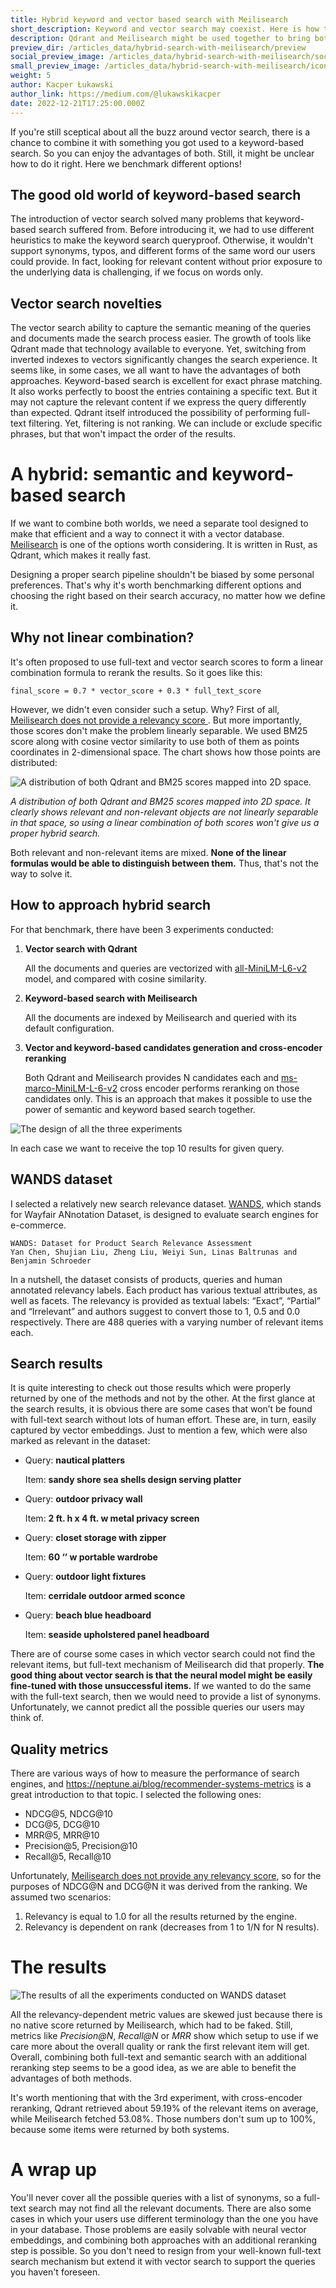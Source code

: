 ```yaml
---
title: Hybrid keyword and vector based search with Meilisearch
short_description: Keyword and vector search may coexist. Here is how to take best from both worlds!
description: Qdrant and Meilisearch might be used together to bring both vector and keyword based search experience.
preview_dir: /articles_data/hybrid-search-with-meilisearch/preview
social_preview_image: /articles_data/hybrid-search-with-meilisearch/social_preview.png
small_preview_image: /articles_data/hybrid-search-with-meilisearch/icon.svg
weight: 5
author: Kacper Łukawski
author_link: https://medium.com/@lukawskikacper
date: 2022-12-21T17:25:00.000Z
---
```


If you're still sceptical about all the buzz around vector search, there is a chance to combine it with 
something you got used to a keyword-based search. So you can enjoy the advantages of both. Still, it might 
be unclear how to do it right. Here we benchmark different options!

## The good old world of keyword-based search

The introduction of vector search solved many problems that keyword-based search suffered from. Before 
introducing it, we had to use different heuristics to make the keyword search queryproof. Otherwise, it 
wouldn't support synonyms, typos, and different forms of the same word our users could provide. In fact, 
looking for relevant content without prior exposure to the underlying data is challenging, if we focus on 
words only.

## Vector search novelties

The vector search ability to capture the semantic meaning of the queries and documents made the search 
process easier. The growth of tools like Qdrant made that technology available to everyone. Yet, switching 
from inverted indexes to vectors significantly changes the search experience. It seems like, in some cases, 
we all want to have the advantages of both approaches. Keyword-based search is excellent for exact phrase 
matching. It also works perfectly to boost the entries containing a specific text. But it may not capture 
the relevant content if we express the query differently than expected. Qdrant itself introduced the possibility 
of performing full-text filtering. Yet, filtering is not ranking. We can include or exclude specific phrases, 
but that won't impact the order of the results.

# A hybrid: semantic and keyword-based search

If we want to combine both worlds, we need a separate tool designed to make that efficient and a way to connect 
it with a vector database. [Meilisearch](https://www.meilisearch.com/) is one of the options worth considering. 
It is written in Rust, as Qdrant, which makes it really fast.

Designing a proper search pipeline shouldn't be biased by some personal preferences. That's why it's worth 
benchmarking different options and choosing the right based on their search accuracy, no matter how we define it.

## Why not linear combination?

It's often proposed to use full-text and vector search scores to form a linear combination formula to rerank 
the results. So it goes like this:

```final_score = 0.7 * vector_score + 0.3 * full_text_score```

However, we didn't even consider such a setup. Why? First of all, [Meilisearch does not provide a relevancy score
](https://github.com/meilisearch/meilisearch/discussions/773). But more importantly, those scores don't make the 
problem linearly separable. We used BM25 score along with cosine vector similarity to use both of them as points 
coordinates in 2-dimensional space. The chart shows how those points are distributed:

![A distribution of both Qdrant and BM25 scores mapped into 2D space.](/articles_data/hybrid-search-with-meilisearch/linear-combination.png)

*A distribution of both Qdrant and BM25 scores mapped into 2D space. It clearly shows relevant and non-relevant 
objects are not linearly separable in that space, so using a linear combination of both scores won't give us 
a proper hybrid search.*

Both relevant and non-relevant items are mixed. **None of the linear formulas would be able to distinguish 
between them.** Thus, that's not the way to solve it.

## How to approach hybrid search

For that benchmark, there have been 3 experiments conducted:

1. **Vector search with Qdrant**

   All the documents and queries are vectorized with [all-MiniLM-L6-v2](https://www.sbert.net/docs/pretrained_models.html) 
   model, and compared with cosine similarity.

2. **Keyword-based search with Meilisearch**

   All the documents are indexed by Meilisearch and queried with its default configuration.

3. **Vector and keyword-based candidates generation and cross-encoder reranking**

   Both Qdrant and Meilisearch provides N candidates each and 
   [ms-marco-MiniLM-L-6-v2](https://www.sbert.net/docs/pretrained-models/ce-msmarco.html) cross encoder performs reranking 
   on those candidates only. This is an approach that makes it possible to use the power of semantic and keyword based 
   search together.

![The design of all the three experiments](/articles_data/hybrid-search-with-meilisearch/experiments-design.png)

In each case we want to receive the top 10 results for given query.

## WANDS dataset

I selected a relatively new search relevance dataset. [WANDS](https://github.com/wayfair/WANDS), which stands for Wayfair 
ANnotation Dataset, is designed to evaluate search engines for e-commerce.

    WANDS: Dataset for Product Search Relevance Assessment
    Yan Chen, Shujian Liu, Zheng Liu, Weiyi Sun, Linas Baltrunas and Benjamin Schroeder

In a nutshell, the dataset consists of products, queries and human annotated relevancy labels. Each product has various 
textual attributes, as well as facets. The relevancy is provided as textual labels: “Exact”, “Partial” and “Irrelevant” 
and authors suggest to convert those to 1, 0.5 and 0.0 respectively. There are 488 queries with a varying number of 
relevant items each.

## Search results

It is quite interesting to check out those results which were properly returned by one of the methods and not by the other. 
At the first glance at the search results, it is obvious there are some cases that won’t be found with full-text search 
without lots of human effort. These are, in turn, easily captured by vector embeddings. Just to mention a few, which were 
also marked as relevant in the dataset:

- Query: **nautical platters**

  Item: **sandy shore sea shells design serving platter**

- Query: **outdoor privacy wall**

  Item: **2 ft. h x 4 ft. w metal privacy screen**

- Query: **closet storage with zipper**

  Item: **60 ‘’ w portable wardrobe**

- Query: **outdoor light fixtures**

  Item: **cerridale outdoor armed sconce**

- Query: **beach blue headboard**

  Item: **seaside upholstered panel headboard**

There are of course some cases in which vector search could not find the relevant items, but full-text mechanism of 
Meilisearch did that properly. **The good thing about vector search is that the neural model might be easily fine-tuned 
with those unsuccessful items.** If we wanted to do the same with the full-text search, then we would need to provide a 
list of synonyms. Unfortunately, we cannot predict all the possible queries our users may think of.

## Quality metrics

There are various ways of how to measure the performance of search engines, and https://neptune.ai/blog/recommender-systems-metrics 
is a great introduction to that topic. I selected the following ones:

- NDCG@5, NDCG@10
- DCG@5, DCG@10
- MRR@5, MRR@10
- Precision@5, Precision@10
- Recall@5, Recall@10

Unfortunately, [Meilisearch does not provide any relevancy score](https://github.com/meilisearch/meilisearch/discussions/773), 
so for the purposes of NDCG@N and DCG@N it was derived from the ranking. We assumed two scenarios:

1. Relevancy is equal to 1.0 for all the results returned by the engine.
2. Relevancy is dependent on rank (decreases from 1 to 1/N for N results).

# The results

![The results of all the experiments conducted on WANDS dataset](/articles_data/hybrid-search-with-meilisearch/experiment-results.png)

All the relevancy-dependent metric values are skewed just because there is no native score returned by Meilisearch, 
which had to be faked. Still, metrics like *Precision@N*, *Recall@N* or *MRR* show which setup to use if we care more about 
the overall quality or rank the first relevant item will get. Overall, combining both full-text and semantic search 
with an additional reranking step seems to be a good idea, as we are able to benefit the advantages of both methods.

It's worth mentioning that with the 3rd experiment, with cross-encoder reranking, Qdrant retrieved about 59.19% of the 
relevant items on average, while Meilisearch fetched 53.08%. Those numbers don't sum up to 100%, because some items 
were returned by both systems.

# A wrap up

You'll never cover all the possible queries with a list of synonyms, so a full-text search may not find all the relevant 
documents. There are also some cases in which your users use different terminology than the one you have in your database. 
Those problems are easily solvable with neural vector embeddings, and combining both approaches with an additional reranking 
step is possible. So you don't need to resign from your well-known full-text search mechanism but extend it with vector 
search to support the queries you haven't foreseen.
